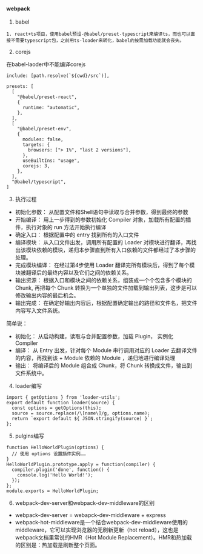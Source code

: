 #### webpack
1. babel
```
1. react+ts项目，使用babel预设-@babel/preset-typescript来编译ts，而也可以直接不需要typescript包，之前用ts-loader来转化，babel的按需加载功能就会丧失。
```

2. corejs

在babel-laoder中不能编译corejs
```
include: [path.resolve(`${cwd}/src`)],
```
```
presets: [
  [
    "@babel/preset-react",
    {
      runtime: "automatic",
    },
  ],
  [
    "@babel/preset-env",
    {
      modules: false,
      targets: {
        browsers: ["> 1%", "last 2 versions"],
      },
      useBuiltIns: "usage",
      corejs: 3,
    },
  ],
  "@babel/typescript",
]
```

3. 执行过程
+ 初始化参数： 从配置文件和Shell语句中读取与合并参数，得到最终的参数
+ 开始编译： 用上一步得到的参数初始化 Compiler 对象，加载所有配置的插件，执行对象的 run 方法开始执行编译
+ 确定入口： 根据配置中的 entry 找到所有的入口文件
+ 编译模块： 从入口文件出发，调用所有配置的 Loader 对模块进行翻译，再找出该模块依赖的模块，递归本步骤直到所有入口依赖的文件都经过了本步骤的处理。
+ 完成模块编译： 在经过第4步使用 Loader 翻译完所有模块后，得到了每个模块被翻译后的最终内容以及它们之间的依赖关系。
+ 输出资源： 根据入口和模块之间的依赖关系，组装成一个个包含多个模块的 Chunk, 再把每个 Chunk 转换为一个单独的文件加载到输出列表，这步是可以修改输出内容的最后机会。
+ 输出完成： 在确定好输出内容后，根据配置确定输出的路径和文件名，把文件内容写入文件系统。

简单说：
+ 初始化： 从启动构建，读取与合并配置参数，加载 Plugin， 实例化 Compiler
+ 编译： 从 Entry 出发，针对每个 Module 串行调用对应的 Loader 去翻译文件的内容，再找到该 + Module 依赖的 Module ，递归地进行编译处理
+ 输出： 将编译后的 Module 组合成 Chunk，将 Chunk 转换成文件，输出到文件系统中。

4. loader编写
```
import { getOptions } from 'loader-utils';
export default function loader(source) {
  const options = getOptions(this);
  source = source.replace(/\[name\]/g, options.name);
  return `export default ${ JSON.stringify(source) }`;
};
```

5. pulgins编写
```
function HelloWorldPlugin(options) {
  // 使用 options 设置插件实例……
}
HelloWorldPlugin.prototype.apply = function(compiler) {
  compiler.plugin('done', function() {
    console.log('Hello World!');
  });
};
module.exports = HelloWorldPlugin;
```

6. webpack-dev-server和webpack-dev-middleware的区别
+ webpack-dev-server = webapck-dev-middleware + express
+ webpack-hot-middleware是一个结合webpack-dev-middleware使用的middleware，它可以实现浏览器的无刷新更新（hot reload），这也是webpack文档里常说的HMR（Hot Module Replacement）。HMR和热加载的区别是：热加载是刷新整个页面。

